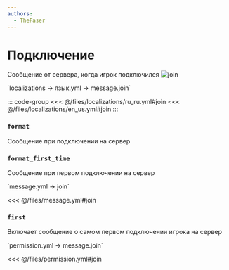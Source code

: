 ```yaml
---
authors:
  - TheFaser
---
```


# Подключение

Сообщение от сервера, когда игрок подключился
![join](/join.png)

[//]: # (localization)
<!--@include: @/parts/words.md#localization--> 
<!--@include: @/parts/words.md#path--> `localizations → язык.yml → message.join`

<!--@include: @/parts/words.md#default--> 

::: code-group
<<< @/files/localizations/ru_ru.yml#join
<<< @/files/localizations/en_us.yml#join
:::

### `format`

Сообщение при подключении на сервер

### `format_first_time`

Сообщение при первом подключении на сервер

[//]: # (message.yml)
<!--@include: @/parts/words.md#setting-->
<!--@include: @/parts/words.md#path--> `message.yml → join`

<!--@include: @/parts/words.md#default-->
<<< @/files/message.yml#join

<!--@include: @/parts/enable.md-->

### `first`

Включает сообщение о самом первом подключении игрока на сервер

<!--@include: @/parts/range.md-->
<!--@include: @/parts/destination.md-->
<!--@include: @/parts/sound.md-->

[//]: # (permission.yml)
<!--@include: @/parts/words.md#permission-->
<!--@include: @/parts/words.md#path--> `permission.yml → message.join`

<!--@include: @/parts/words.md#default-->
<<< @/files/permission.yml#join

<!--@include: @/parts/permission/permissionTier3.md-->
<!--@include: @/parts/permission/sound.md-->